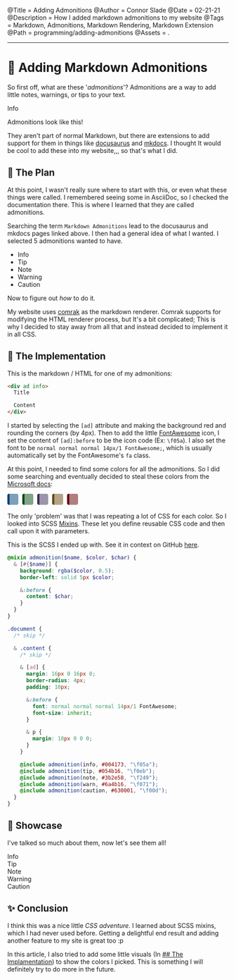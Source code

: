 @Title = Adding Admonitions
@Author = Connor Slade
@Date = 02-21-21
@Description = How I added markdown admonitions to my website
@Tags = Markdown, Admonitions, Markdown Rendering, Markdown Extension
@Path = programming/adding-admonitions
@Assets = .

---

<style>
  .colors > .color{
    width: 20px;
    height: 25px;
    border-radius: 4px;
    display: inline-block;
    margin-right: 5px;
    border-left: solid 5px;
  }
</style>

# 🧀 Adding Markdown Admonitions

So first off, what are these '_admonitions_'?
Admonitions are a way to add little notes, warnings, or tips to your text.

<div ad info>
Info

Admonitions look like this!

</div>

They aren't part of normal Markdown, but there are extensions to add support for them in things like [docusaurus][ad-docusaurus] and [mkdocs][ad-mkdocs].
I thought It would be cool to add these into my website,,, so that's what I did.

## 🍁 The Plan

At this point, I wasn't really sure where to start with this, or even what these things were called.
I remembered seeing some in AsciiDoc, so I checked the documentation there.
This is where I learned that they are called admonitions.

Searching the term `Markdown Admonitions` lead to the docusaurus and mkdocs pages linked above.
I then had a general idea of what I wanted. I selected 5 admonitions wanted to have.

- Info
- Tip
- Note
- Warning
- Caution

Now to figure out _how_ to do it.

My website uses [comrak][comrak] as the markdown renderer.
Comrak supports for modifying the HTML renderer process, but It's a bit complicated;
This is why I decided to stay away from all that and instead decided to implement it in all CSS.

## 📀 The Implementation

This is the markdown / HTML for one of my admonitions:

```html
<div ad info>
  Title

  Content
</div>
```

I started by selecting the `[ad]` attribute and making the background red and rounding the corners (by 4px).
Then to add the little [FontAwesome][fontawesome] icon, I set the content of `[ad]:before` to be the icon code (Ex: <i class="fa fa-info-circle"></i> `\f05a`).
I also set the font to be `normal normal normal 14px/1 FontAwesome;`, which is usually automatically set by the FontAwesome's `fa` class.

At this point, I needed to find some colors for all the admonitions.
So I did some searching and eventually decided to steal these colors from the [Microsoft docs][microsoft-docs]:

<div class="colors">
  <div class="color" style="background:#00417380;border-color:#004173;"></div>
  <div class="color" style="background:#054b1680;border-color:#054b16;"></div>
  <div class="color" style="background:#3b2e5880;border-color:#3b2e58;"></div>
  <div class="color" style="background:#6a4b1680;border-color:#6a4b16;"></div>
  <div class="color" style="background:#63000180;border-color:#630001;"></div>
</div>

The only 'problem' was that I was repeating a lot of CSS for each color.
So I looked into SCSS [Mixins][scss-mixins]. These let you define reusable CSS code and then call upon it with parameters.

This is the SCSS I ended up with. See it in context on GitHub [here][final-code-context].

```scss
@mixin admonition($name, $color, $char) {
  & [#{$name}] {
    background: rgba($color, 0.5);
    border-left: solid 5px $color;

    &:before {
      content: $char;
    }
  }
}

.document {
  /* skip */

  & .content {
    /* skip */

    & [ad] {
      margin: 16px 0 16px 0;
      border-radius: 4px;
      padding: 10px;

      &:before {
        font: normal normal normal 14px/1 FontAwesome;
        font-size: inherit;
      }

      & p {
        margin: 10px 0 0 0;
      }
    }

    @include admonition(info, #004173, "\f05a");
    @include admonition(tip, #054b16, "\f0eb");
    @include admonition(note, #3b2e58, "\f249");
    @include admonition(warn, #6a4b16, "\f071");
    @include admonition(caution, #630001, "\f00d");
  }
}
```

## 🐌 Showcase

I've talked so much about them, now let's see them all!

<div ad info>
Info
</div>

<div ad tip>
Tip
</div>

<div ad note>
Note
</div>

<div ad warn>
Warning
</div>

<div ad caution>
Caution
</div>

## ✨ Conclusion

I think this was a nice little _CSS adventure_. I learned about SCSS mixins, which I had never used before.
Getting a delightful end result and adding another feature to my site is great too :p

In this article, I also tried to add some little visuals (In [## The Implamentation](#-the-implementation)) to show the colors I picked.
This is something I will definitely try to do more in the future.

[ad-docusaurus]: https://docusaurus.io/docs/markdown-features/admonitions
[ad-mkdocs]: https://squidfunk.github.io/mkdocs-material/reference/admonitions/
[comrak]: https://crates.io/crates/comrak
[final-code-context]: https://github.com/Basicprogrammer10/connorcode/blob/27371806fb4c215a8d8fe53e2a9b126eb12f71a4/data/web/scss/writing.scss#L178
[fontawesome]: https://fontawesome.com/v4/icons/
[microsoft-docs]: https://docs.microsoft.com/en-us/contribute/markdown-reference
[scss-mixins]: https://sass-lang.com/documentation/at-rules/mixin
